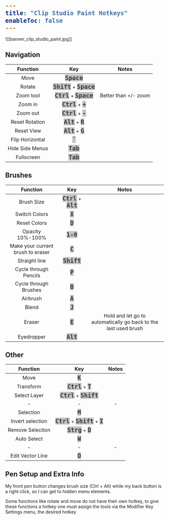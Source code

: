 ```yaml
---
title: "Clip Studio Paint Hotkeys"
enableToc: false
---
```

<style>
code { color: #383838; background: #C3C3C4; font-size: 19px; font-weight: bold; font-family: Consolas, monospace, monaco; }
@media screen and (max-width: 700px) {
table { margin-left: auto; margin-right: auto; }
h2, h3 { text-align: center; }
}
</style>
![[banner_clip_studio_paint.jpg]]

## Navigation

|    Function     |            Key            |        Notes         |
| :-------------: | :-----------------------: | :------------------: |
|      Move       |        `Space`        |
|     Rotate      | `Shift` + `Space` |
|    Zoom tool    | `Ctrl` + `Space`  | Better than +/- zoom |
|     Zoom in     |   `Ctrl` + `+`    |
|    Zoom out     |   `Ctrl` + `-`    |
| Reset Rotation  |    `Alt` + `R`    |
|   Reset View    |    `Alt` + `G`    |
| Flip Horizontal |          `´`          |
| Hide Side Menus |         `Tab`         |
|   Fullscreen    |         `Tab`         |

## Brushes

|             Function              |          Key           |                              Notes                              |
| :-------------------------------: | :--------------------: | :-------------------------------------------------------------: |
|            Brush Size             | `Ctrl` + `Alt` |                                                                 |
|           Switch Colors           |        `X`         |                                                                 |
|           Reset Colors            |          `D`           |                                                                 |
|         Opacity 10%-100%          |       `1-0`        |                                                                 |
| Make your current brush to eraser |        `C`         |                                                                 |
|           Straight line           |      `Shift`       |                                                                 |
|       Cycle through Pencils       |        `P`         |                                                                 |
|       Cycle through Brushes       |        `B`         |                                                                 |
|             Airbrush              |        `A`         |                                                                 |
|               Blend               |        `J`         |                                                                 |
|              Eraser               |        `E`         | Hold and let go to automatically go back to the last used brush |
|            Eyedropper             |       `Alt`        |                                                                 |

## Other

|     Function     |                Key                 | Notes |
| :--------------: | :--------------------------------: | :---: |
|       Move       |              `K`               |
|    Transform     |        `Ctrl` + `T`        |
|   Select Layer   |      `Ctrl` + `Shift`      |
|        -         |                 -                  |   -   |
|    Selection     |              `M`               |
| Invert selection | `Ctrl` + `Shift` + `I` |
| Remove Selection |        `Strg` + `D`        |
|   Auto Select    |              `W`               |
|        -         |                 -                  |   -   |
| Edit Vector Line |              `O`               |

## Pen Setup and Extra Info

My front pen button changes brush size (Ctrl + Alt) while my back button is a right click, so I can get to hidden menu elements.

Some functions like rotate and move do not have their own hotkey, to give these functions a hotkey one must assign the tools via the Modifier Key Settings menu, the desired hotkey
